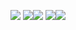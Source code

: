 ![](https://github-profile-summary-cards.vercel.app/api/cards/profile-details?username=chiefbaki&theme=solarized_dark)
![](https://github-profile-summary-cards.vercel.app/api/cards/most-commit-language?username=chiefbaki&theme=solarized_dark)![](https://github-profile-summary-cards.vercel.app/api/cards/repos-per-language?username=chiefbaki&theme=solarized_dark)
![](https://github-profile-summary-cards.vercel.app/api/cards/stats?username=chiefbaki&theme=solarized_dark)![](https://github-profile-summary-cards.vercel.app/api/cards/productive-time?username=chiefbaki&theme=solarized_dark)
